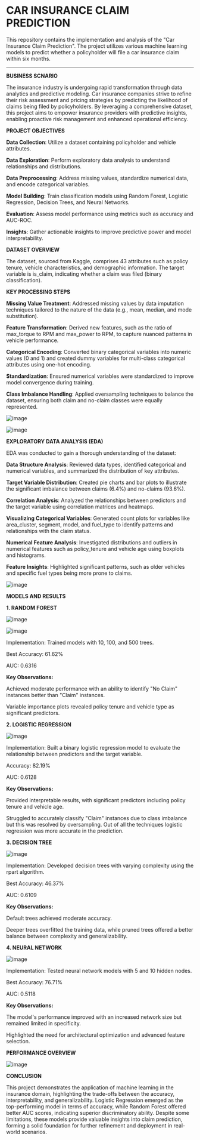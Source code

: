 **CAR INSURANCE CLAIM PREDICTION**
===
This repository contains the implementation and analysis of the "Car Insurance Claim Prediction". The project utilizes various machine learning models to predict whether a policyholder will file a car insurance claim within six months.
___
**BUSINESS SCNARIO**

The insurance industry is undergoing rapid transformation through data analytics and predictive modeling. Car insurance companies strive to refine their risk assessment and pricing strategies by predicting the likelihood of claims being filed by policyholders. By leveraging a comprehensive dataset, this project aims to empower insurance providers with predictive insights, enabling proactive risk management and enhanced operational efficiency.

**PROJECT OBJECTIVES**

**Data Collection**: Utilize a dataset containing policyholder and vehicle attributes.

**Data Exploration**: Perform exploratory data analysis to understand relationships and distributions.

**Data Preprocessing**: Address missing values, standardize numerical data, and encode categorical variables.

**Model Building**: Train classification models using Random Forest, Logistic Regression, Decision Trees, and Neural Networks.

**Evaluation**: Assess model performance using metrics such as accuracy and AUC-ROC.

**Insights**: Gather actionable insights to improve predictive power and model interpretability.

**DATASET OVERVIEW**

The dataset, sourced from Kaggle, comprises 43 attributes such as policy tenure, vehicle characteristics, and demographic information. The target variable is is_claim, indicating whether a claim was filed (binary classification).

**KEY PROCESSING STEPS**

**Missing Value Treatment**: Addressed missing values by data imputation techniques tailored to the nature of the data (e.g., mean, median, and mode substitution).

**Feature Transformation**: Derived new features, such as the ratio of max_torque to RPM and max_power to RPM, to capture nuanced patterns in vehicle performance.

**Categorical Encoding**: Converted binary categorical variables into numeric values (0 and 1) and created dummy variables for multi-class categorical attributes using one-hot encoding.

**Standardization**: Ensured numerical variables were standardized to improve model convergence during training.

**Class Imbalance Handling**: Applied oversampling techniques to balance the dataset, ensuring both claim and no-claim classes were equally represented.

![image](https://github.com/user-attachments/assets/7d6b4778-a07d-4730-8a82-4a3ac5498f92)

![image](https://github.com/user-attachments/assets/90737874-6a57-4867-ae8c-83329e40b707)


**EXPLORATORY DATA ANALYSIS (EDA)**

EDA was conducted to gain a thorough understanding of the dataset:

**Data Structure Analysis**: Reviewed data types, identified categorical and numerical variables, and summarized the distribution of key attributes.

**Target Variable Distribution**: Created pie charts and bar plots to illustrate the significant imbalance between claims (6.4%) and no-claims (93.6%).

**Correlation Analysis**: Analyzed the relationships between predictors and the target variable using correlation matrices and heatmaps.

**Visualizing Categorical Variables**: Generated count plots for variables like area_cluster, segment, model, and fuel_type to identify patterns and relationships with the claim status.

**Numerical Feature Analysis**: Investigated distributions and outliers in numerical features such as policy_tenure and vehicle age using boxplots and histograms.

**Feature Insights**: Highlighted significant patterns, such as older vehicles and specific fuel types being more prone to claims.

![image](https://github.com/user-attachments/assets/3484b560-8129-48c9-9b4c-84b9193db471)


**MODELS AND RESULTS**

**1. RANDOM FOREST**

![image](https://github.com/user-attachments/assets/b222c6db-6b1e-414e-bc84-3f12da25378f)

![image](https://github.com/user-attachments/assets/f0a8ec0e-04f8-4d2f-9fa0-ce84b4190da0)

Implementation: Trained models with 10, 100, and 500 trees.

Best Accuracy: 61.62%

AUC: 0.6316

**Key Observations:**

Achieved moderate performance with an ability to identify "No Claim" instances better than "Claim" instances.

Variable importance plots revealed policy tenure and vehicle type as significant predictors.

**2. LOGISTIC REGRESSION**

![image](https://github.com/user-attachments/assets/702f8140-e79f-49a5-bb79-63e4b0a783bd)

Implementation: Built a binary logistic regression model to evaluate the relationship between predictors and the target variable.

Accuracy: 82.19%

AUC: 0.6128

**Key Observations:**

Provided interpretable results, with significant predictors including policy tenure and vehicle age.

Struggled to accurately classify "Claim" instances due to class imbalance but this was resolved by oversampling. Out of all the techniques logistic regression was more accurate in the prediction.

**3. DECISION TREE**

![image](https://github.com/user-attachments/assets/d08c8aaa-bb01-4330-85c7-62d0462d116d)


Implementation: Developed decision trees with varying complexity using the rpart algorithm.

Best Accuracy: 46.37%

AUC: 0.6109

**Key Observations:**

Default trees achieved moderate accuracy.

Deeper trees overfitted the training data, while pruned trees offered a better balance between complexity and generalizability.

**4. NEURAL NETWORK**

![image](https://github.com/user-attachments/assets/959780e1-79af-488c-b4a4-b94f855f0331)

Implementation: Tested neural network models with 5 and 10 hidden nodes.

Best Accuracy: 76.71%

AUC: 0.5118

**Key Observations:**

The model's performance improved with an increased network size but remained limited in specificity.

Highlighted the need for architectural optimization and advanced feature selection.

**PERFORMANCE OVERVIEW**

![image](https://github.com/user-attachments/assets/58fd9eb7-5140-4844-92a6-cd7febdea3f7)


**CONCLUSION**

This project demonstrates the application of machine learning in the insurance domain, highlighting the trade-offs between the accuracy, interpretability, and generalizability. Logistic Regression emerged as the top-performing model in terms of accuracy, while Random Forest offered better AUC scores, indicating superior discriminatory ability. Despite some limitations, these models provide valuable insights into claim prediction, forming a solid foundation for further refinement and deployment in real-world scenarios.

